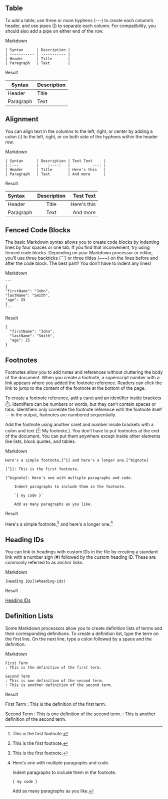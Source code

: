 ## Table
To add a table, use three or more hyphens (---) to create each column’s header, and use pipes (|) to separate each column. For compatibility, you should also add a pipe on either end of the row.

Markdown

    | Syntax      | Description |
    | ----------- | ----------- |
    | Header      | Title       |
    | Paragraph   | Text        |

Result

| Syntax      | Description |
| ----------- | ----------- |
| Header      | Title       |
| Paragraph   | Text        |

## Alignment
You can align text in the columns to the left, right, or center by adding a colon (\:) to the left, right, or on both side of the hyphens within the header row.

Markdown

    | Syntax      | Description | Test Text     |
    | :---        |    :----:   |          ---: |
    | Header      | Title       | Here's this   |
    | Paragraph   | Text        | And more      |

Result

| Syntax      | Description | Test Text     |
| :---        |    :----:   |          ---: |
| Header      | Title       | Here's this   |
| Paragraph   | Text        | And more      |

## Fenced Code Blocks
The basic Markdown syntax allows you to create code blocks by indenting lines by four spaces or one tab. If you find that inconvenient, try using fenced code blocks. Depending on your Markdown processor or editor, you’ll use three backticks (```) or three tildes (~~~) on the lines before and after the code block. The best part? You don’t have to indent any lines!

Markdown

    ```
    {
    "firstName": "John",
    "lastName": "Smith",
    "age": 25
    }
    ```
Result

```
{
  "firstName": "John",
  "lastName": "Smith",
  "age": 25
}
```

## Footnotes
Footnotes allow you to add notes and references without cluttering the body of the document. When you create a footnote, a superscript number with a link appears where you added the footnote reference. Readers can click the link to jump to the content of the footnote at the bottom of the page.

To create a footnote reference, add a caret and an identifier inside brackets ([^1]). Identifiers can be numbers or words, but they can’t contain spaces or tabs. Identifiers only correlate the footnote reference with the footnote itself — in the output, footnotes are numbered sequentially.

Add the footnote using another caret and number inside brackets with a colon and text ([^1]: My footnote.). You don’t have to put footnotes at the end of the document. You can put them anywhere except inside other elements like lists, block quotes, and tables.

Markdown

    Here's a simple footnote,[^1] and here's a longer one.[^bignote]

    [^1]: This is the first footnote.

    [^bignote]: Here's one with multiple paragraphs and code.

        Indent paragraphs to include them in the footnote.

        `{ my code }`

        Add as many paragraphs as you like.

Result

Here's a simple footnote,[^1] and here's a longer one.[^bignote]

[^1]: This is the first footnote.

[^bignote]: Here's one with multiple paragraphs and code.

    Indent paragraphs to include them in the footnote.

    `{ my code }`

    Add as many paragraphs as you like.


## Heading IDs
You can link to headings with custom IDs in the file by creating a standard link with a number sign (#) followed by the custom heading ID. These are commonly referred to as anchor links.

Markdown

    [Heading IDs](#heading-ids)

Result

[Heading IDs](#heading-ids)

## Definition Lists
Some Markdown processors allow you to create definition lists of terms and their corresponding definitions. To create a definition list, type the term on the first line. On the next line, type a colon followed by a space and the definition.

Markdown

    First Term
    : This is the definition of the first term.

    Second Term
    : This is one definition of the second term.
    : This is another definition of the second term.

Result

First Term
: This is the definition of the first term.

Second Term
: This is one definition of the second term.
: This is another definition of the second term.